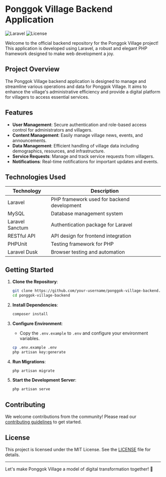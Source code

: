 # Ponggok Village Backend Application

![Laravel](https://img.shields.io/badge/Laravel-8.x-orange)
![License](https://img.shields.io/badge/license-MIT-blue.svg)

Welcome to the official backend repository for the Ponggok Village project! This application is developed using Laravel, a robust and elegant PHP framework designed to make web development a joy.

## Project Overview

The Ponggok Village backend application is designed to manage and streamline various operations and data for Ponggok Village. It aims to enhance the village's administrative efficiency and provide a digital platform for villagers to access essential services.

## Features

- **User Management**: Secure authentication and role-based access control for administrators and villagers.
- **Content Management**: Easily manage village news, events, and announcements.
- **Data Management**: Efficient handling of village data including demographics, resources, and infrastructure.
- **Service Requests**: Manage and track service requests from villagers.
- **Notifications**: Real-time notifications for important updates and events.

## Technologies Used

| Technology | Description |
|------------|-------------|
| Laravel    | PHP framework used for backend development |
| MySQL      | Database management system |
| Laravel Sanctum | Authentication package for Laravel |
| RESTful API| API design for frontend integration |
| PHPUnit    | Testing framework for PHP |
| Laravel Dusk | Browser testing and automation |

## Getting Started

1. **Clone the Repository**:
    ```bash
    git clone https://github.com/your-username/ponggok-village-backend.git
    cd ponggok-village-backend
    ```

2. **Install Dependencies**:
    ```bash
    composer install
    ```

3. **Configure Environment**:
    - Copy the `.env.example` to `.env` and configure your environment variables.
    ```bash
    cp .env.example .env
    php artisan key:generate
    ```

4. **Run Migrations**:
    ```bash
    php artisan migrate
    ```

5. **Start the Development Server**:
    ```bash
    php artisan serve
    ```

## Contributing

We welcome contributions from the community! Please read our [contributing guidelines](CONTRIBUTING.md) to get started.

## License

This project is licensed under the MIT License. See the [LICENSE](LICENSE) file for details.

---

Let's make Ponggok Village a model of digital transformation together! 🌟
